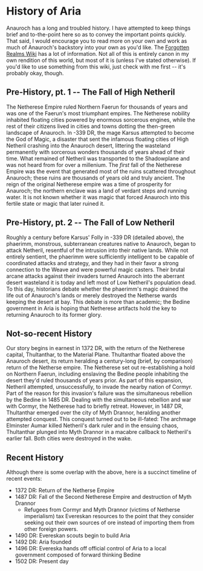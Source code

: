 # History of Aria

Anauroch has a long and troubled history. I have attempted to keep things brief and to-the-point here so as to convey the important points quickly. That said, I would encourage you to read more on your own and work as much of Anauroch's backstory into your own as you'd like. The [Forgotten Realms Wiki](https://forgottenrealms.fandom.com/) has a lot of information. Not all of this is entirely canon in my own rendition of this world, but most of it is (unless I've stated otherwise). If you'd like to use something from this wiki, just check with me first -- it's probably okay, though.

## Pre-History, pt. 1 -- The Fall of High Netheril

The Netherese Empire ruled Northern Faerun for thousands of years and was one of the Faerun's most triumphant empires. The Netherese nobility inhabited floating cities powered by enormous sorcerous engines, while the rest of their citizens lived in cities and towns dotting the then-green landscape of Anauroch. In -339 DR, the mage Karsus attempted to become the God of Magic, a disaster that sent the infamous floating cities of High Netheril crashing into the Anauroch desert, littering the wasteland permanently with sorcerous wonders thousands of years ahead of their time. What remained of Netheril was transported to the Shadowplane and was not heard from for over a millenium. The _first_ fall of the Netherese Empire was the event that generated most of the ruins scattered throughout Anauroch; these ruins are thousands of years old and truly ancient. The reign of the original Netherese empire was a time of prosperity for Anauroch; the northern enclave was a land of verdant steps and running water. It is not known whether it was magic that forced Anauroch into this fertile state or magic that later ruined it.

## Pre-History, pt. 2 -- The Fall of Low Netheril

Roughly a century before Karsus' Folly in -339 DR (detailed above), the phaerimm, monstrous, subterranean creatures native to Anauroch, began to attack Netheril, resentful of the intrusion into their native lands. While not entirely sentient, the phaerimm were sufficiently intelligent to be capable of coordinated attacks and strategy, and they had in their favor a strong connection to the Weave and were powerful magic casters. Their brutal arcane attacks against their invaders turned Anauroch into the aberrant desert wasteland it is today and left most of Low Netheril's population dead. To this day, historians debate whether the phaerimm's magic drained the life out of Anauroch's lands or merely destroyed the Netherse wards keeping the desert at bay. This debate is more than academic; the Bedine government in Aria is hoping that Netherese artifacts hold the key to returning Anauroch to its former glory.

## Not-so-recent History

Our story begins in earnest in 1372 DR, with the return of the Netherese capital, Thultanthar, to the Material Plane. Thultanthar floated above the Anauroch desert, its return heralding a century-long (brief, by comparison) return of the Netherse empire. The Netherese set out re-establishing a hold on Northern Faerun, including enslaving the Bedine people inhabiting the desert they'd ruled thousands of years prior. As part of this expansion, Netheril attempted, unsuccessfully, to invade the nearby nation of Cormyr. Part of the reason for this invasion's failure was the simultaneous rebellion by the Bedine in 1485 DR. Dealing with the simultaneous rebellion and war with Cormyr, the Netherese had to briefly retreat. However, in 1487 DR, Thultanthar emerged over the city of Myth Drannor, heralding another attempted conquest. This conquest turned out to be ill-fated: The archmage Elminster Aumar killed Netheril's dark ruler and in the ensuing chaos, Thultanthar plunged into Myth Drannor in a macabre callback to Netheril's earlier fall. Both cities were destroyed in the wake.

## Recent History

Although there is some overlap with the above, here is a succinct timeline of recent events:

* 1372 DR: Return of the Netherse Empire
* 1487 DR: Fall of the Second Netherese Empire and destruction of Myth Drannor
  * Refugees from Cormyr and Myth Drannor (victims of Netherse imperialism) tax Evereskan resources to the point that they consider seeking out their own sources of ore instead of importing them from other foreign powers.
* 1490 DR: Evereskan scouts begin to build Aria
* 1492 DR: Aria founded
* 1496 DR: Evereska hands off official control of Aria to a local government composed of forward thinking Bedine
* 1502 DR: Present day

